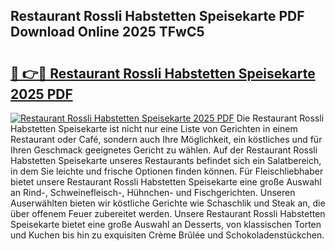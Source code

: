 ## Restaurant Rossli Habstetten Speisekarte PDF Download Online 2025 TFwC5

# <h2><a href="http://gcd0v7y.nevu.top/?p=Restaurant+Rossli+Habstetten+Speisekarte">🔗 👉🔴 Restaurant Rossli Habstetten Speisekarte 2025 PDF</a></h2>

[![Restaurant Rossli Habstetten Speisekarte 2025 PDF](https://i.imgur.com/dBaPXMq.png)](http://gcd0v7y.nevu.top/?p=Restaurant+Rossli+Habstetten+Speisekarte)
Die Restaurant Rossli Habstetten Speisekarte ist nicht nur eine Liste von Gerichten in einem Restaurant oder Café, sondern auch Ihre Möglichkeit, ein köstliches und für Ihren Geschmack geeignetes Gericht zu wählen. Auf der Restaurant Rossli Habstetten Speisekarte unseres Restaurants befindet sich ein Salatbereich, in dem Sie leichte und frische Optionen finden können. Für Fleischliebhaber bietet unsere Restaurant Rossli Habstetten Speisekarte eine große Auswahl an Rind-, Schweinefleisch-, Hühnchen- und Fischgerichten. Unseren Auserwählten bieten wir köstliche Gerichte wie Schaschlik und Steak an, die über offenem Feuer zubereitet werden. Unsere Restaurant Rossli Habstetten Speisekarte bietet eine große Auswahl an Desserts, von klassischen Torten und Kuchen bis hin zu exquisiten Crème Brûlée und Schokoladenstückchen.
